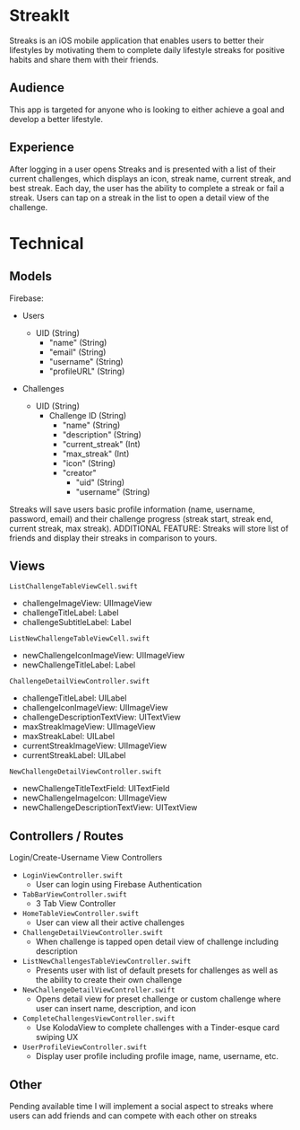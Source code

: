 # StreakIt

Streaks is an iOS mobile application that enables users to better their lifestyles by motivating them to complete daily lifestyle streaks for positive habits and share them with their friends.

## Audience

This app is targeted for anyone who is looking to either achieve a goal and develop a better lifestyle.

## Experience

After logging in a user opens Streaks and is presented with a list of their current challenges, which displays an icon, streak name, current streak, and best streak. Each day, the user has the ability to complete a streak or fail a streak. Users can tap on a streak in the list to open a detail view of the challenge.

# Technical

## Models

Firebase:

* Users
	* UID (String)
		* "name" (String)
		* "email" (String)
		* "username" (String)
		* "profileURL" (String)

* Challenges
	* UID (String)
		* Challenge ID (String)
			* "name" (String)
			* "description" (String)
			* "current_streak" (Int)
			* "max_streak" (Int)
			* "icon" (String)
			* "creator"
				* "uid" (String)
				* "username" (String)

Streaks will save users basic profile information (name, username, password, email) and their challenge progress (streak start, streak end, current streak, max streak). ADDITIONAL FEATURE: Streaks will store list of friends and display their streaks in comparison to yours.

## Views

`ListChallengeTableViewCell.swift`
* challengeImageView: UIImageView
* challengeTitleLabel: Label
* challengeSubtitleLabel: Label

`ListNewChallengeTableViewCell.swift`
* newChallengeIconImageView: UIImageView
* newChallengeTitleLabel: Label

`ChallengeDetailViewController.swift`
* challengeTitleLabel: UILabel
* challengeIconImageView: UIImageView
* challengeDescriptionTextView: UITextView
* maxStreakImageView: UIImageView
* maxStreakLabel: UILabel
* currentStreakImageView: UIImageView
* currentStreakLabel: UILabel

`NewChallengeDetailViewController.swift`
* newChallengeTitleTextField: UITextField
* newChallengeImageIcon: UIImageView
* newChallengeDescriptionTextView: UITextView


## Controllers / Routes

Login/Create-Username View Controllers
* `LoginViewController.swift`
	*  User can login using Firebase Authentication
* `TabBarViewController.swift`
	*  3 Tab View Controller
* `HomeTableViewController.swift`
	* User can view all their active challenges
* `ChallengeDetailViewController.swift`
	* When challenge is tapped open detail view of challenge including description
* `ListNewChallengesTableViewController.swift`
	* Presents user with list of default presets for challenges as well as the ability to create their own challenge
* `NewChallengeDetailViewController.swift`
	* Opens detail view for preset challenge or custom challenge where user can insert name, description, and icon
* `CompleteChallengesViewController.swift`
	* Use KolodaView to complete challenges with a Tinder-esque card swiping UX
* `UserProfileViewController.swift`
	* Display user profile including profile image, name, username, etc.
	
## Other

Pending available time I will implement a social aspect to streaks where users can add friends and can compete with each other on streaks
